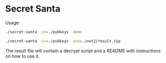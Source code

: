 # Secret Santa

Usage:

```bash
./secret-santa -in=./pubkeys -demo
```

```bash
./secret-santa -in=./pubkeys -out=./out2/result.zip
```

The result file will contain a decrypt script and a README with instructions on how to use it.
